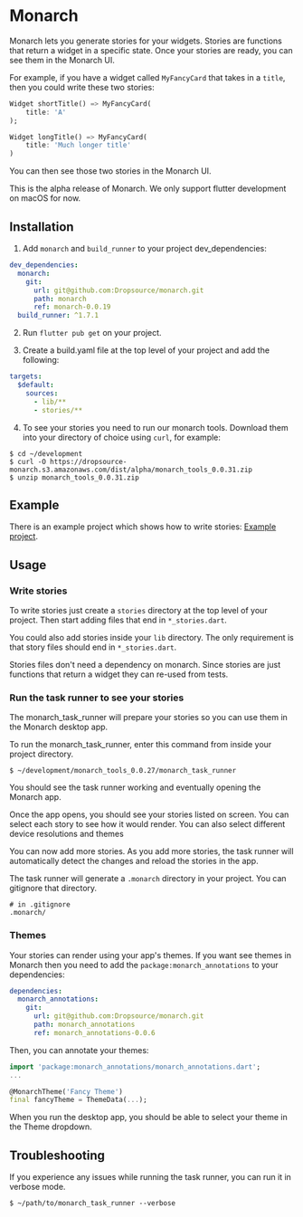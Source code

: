 # Monarch

Monarch lets you generate stories for your widgets. Stories are 
functions that return a widget in a specific state. Once your stories
are ready, you can see them in the Monarch UI.

For example, if you have a widget called `MyFancyCard` that takes in a `title`, 
then you could write these two stories:

```dart
Widget shortTitle() => MyFancyCard(
    title: 'A'
);

Widget longTitle() => MyFancyCard(
    title: 'Much longer title'
)
```

You can then see those two stories in the Monarch UI.

This is the alpha release of Monarch. We only support flutter 
development on macOS for now.

## Installation
1. Add `monarch` and `build_runner` to your project dev_dependencies:
```yaml
dev_dependencies:
  monarch:
    git:
      url: git@github.com:Dropsource/monarch.git
      path: monarch
      ref: monarch-0.0.19
  build_runner: ^1.7.1
```

2. Run `flutter pub get` on your project.

3. Create a build.yaml file at the top level of your project and add the 
following:
```yaml
targets:
  $default:
    sources:
      - lib/**
      - stories/**
```

4. To see your stories you need to run our monarch tools. Download them into
your directory of choice using `curl`, for example:

```
$ cd ~/development
$ curl -O https://dropsource-monarch.s3.amazonaws.com/dist/alpha/monarch_tools_0.0.31.zip
$ unzip monarch_tools_0.0.31.zip
```

## Example
There is an example project which shows how to write stories: 
[Example project](https://github.com/Dropsource/monarch/tree/master/example).

## Usage

### Write stories
To write stories just create a `stories` directory at the top level of your 
project. Then start adding files that end in `*_stories.dart`.

You could also add stories inside your `lib` directory. The only requirement 
is that story files should end in `*_stories.dart`.

Stories files don't need a dependency on monarch. Since stories 
are just functions that return a widget they can re-used from tests.


### Run the task runner to see your stories
The monarch_task_runner will prepare your stories so you can use them in the 
Monarch desktop app.

To run the monarch_task_runner, enter this command from inside your project 
directory.
```
$ ~/development/monarch_tools_0.0.27/monarch_task_runner
```
You should see the task runner working and eventually opening the Monarch app.

Once the app opens, you should see your stories listed on screen. You can 
select each story to see how it would render. You can also select different 
device resolutions and themes

You can now add more stories. As you add more stories, the task runner will 
automatically detect the changes and reload the stories in the app.

The task runner will generate a `.monarch` directory in your project. You
can gitignore that directory.
```
# in .gitignore
.monarch/
```


### Themes
Your stories can render using your app's themes. If you want see themes in 
Monarch then you need to add the 
`package:monarch_annotations` to your dependencies:
```yaml
dependencies:
  monarch_annotations:
    git:
      url: git@github.com:Dropsource/monarch.git
      path: monarch_annotations
      ref: monarch_annotations-0.0.6
``` 
Then, you can annotate your themes:
```dart
import 'package:monarch_annotations/monarch_annotations.dart';
...

@MonarchTheme('Fancy Theme')
final fancyTheme = ThemeData(...);
```
When you run the desktop app, you should be able to select your theme in the 
Theme dropdown.

## Troubleshooting
If you experience any issues while running the task runner, you can run it in 
verbose mode.
```
$ ~/path/to/monarch_task_runner --verbose
```


